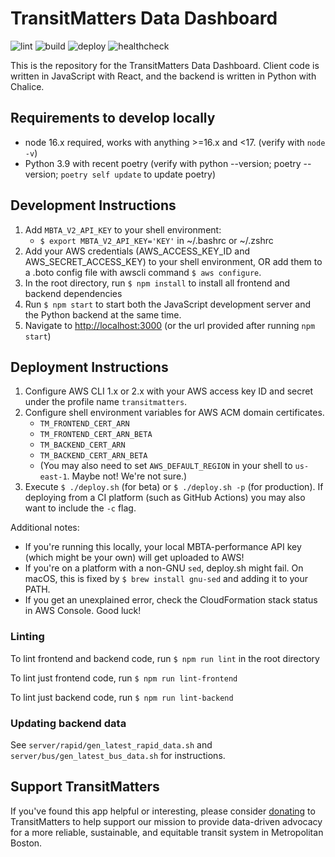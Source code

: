# TransitMatters Data Dashboard
![lint](https://github.com/transitmatters/t-performance-dash/workflows/lint/badge.svg?branch=main)
![build](https://github.com/transitmatters/t-performance-dash/workflows/build/badge.svg?branch=main)
![deploy](https://github.com/transitmatters/t-performance-dash/workflows/deploy/badge.svg?branch=main)
![healthcheck](https://github.com/transitmatters/t-performance-dash/workflows/healthcheck/badge.svg)

This is the repository for the TransitMatters Data Dashboard. Client code is written in JavaScript with React, and the backend is written in Python with Chalice.

## Requirements to develop locally
- node 16.x required, works with anything >=16.x and <17. (verify with `node -v`)
- Python 3.9 with recent poetry (verify with python --version; poetry --version; `poetry self update` to update poetry)

## Development Instructions
1. Add `MBTA_V2_API_KEY` to your shell environment:
   - `$ export MBTA_V2_API_KEY='KEY'` in ~/.bashrc or ~/.zshrc
2. Add your AWS credentials (AWS_ACCESS_KEY_ID and AWS_SECRET_ACCESS_KEY) to your shell environment, OR add them to a .boto config file with awscli command `$ aws configure`.
3. In the root directory, run `$ npm install` to install all frontend and backend dependencies
4. Run `$ npm start` to start both the JavaScript development server and the Python backend at the same time.
5. Navigate to [http://localhost:3000](http://localhost:3000) (or the url provided after running `npm start`)

## Deployment Instructions
1. Configure AWS CLI 1.x or 2.x with your AWS access key ID and secret under the profile name `transitmatters`.
2. Configure shell environment variables for AWS ACM domain certificates.
   - `TM_FRONTEND_CERT_ARN`
   - `TM_FRONTEND_CERT_ARN_BETA`
   - `TM_BACKEND_CERT_ARN`
   - `TM_BACKEND_CERT_ARN_BETA`
   - (You may also need to set `AWS_DEFAULT_REGION` in your shell to `us-east-1`. Maybe not! We're not sure.)
3. Execute `$ ./deploy.sh` (for beta) or `$ ./deploy.sh -p` (for production). If deploying from a CI platform (such as GitHub Actions) you may also want to include the `-c` flag.

Additional notes:

- If you're running this locally, your local MBTA-performance API key (which might be your own) will get uploaded to AWS!
- If you're on a platform with a non-GNU `sed`, deploy.sh might fail. On macOS, this is fixed by `$ brew install gnu-sed` and adding it to your PATH.
- If you get an unexplained error, check the CloudFormation stack status in AWS Console. Good luck!

### Linting
To lint frontend and backend code, run `$ npm run lint` in the root directory

To lint just frontend code, run `$ npm run lint-frontend`

To lint just backend code, run `$ npm run lint-backend`

### Updating backend data
See `server/rapid/gen_latest_rapid_data.sh` and `server/bus/gen_latest_bus_data.sh` for instructions.

## Support TransitMatters
If you've found this app helpful or interesting, please consider [donating](https://transitmatters.org/donate) to TransitMatters to help support our mission to provide data-driven advocacy for a more reliable, sustainable, and equitable transit system in Metropolitan Boston.
